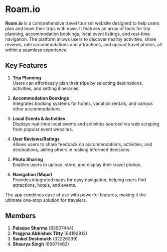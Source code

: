 # Roam.io

**Roam.io** is a comprehensive travel tourism website designed to help users plan and book their trips with ease. It features an array of tools for trip planning, accommodation bookings, local event listings, and real-time navigation. The platform allows users to discover nearby activities, share reviews, rate accommodations and attractions, and upload travel photos, all within a seamless experience.

## Key Features

1. **Trip Planning**  
   Users can effortlessly plan their trips by selecting destinations, activities, and setting itineraries.

2. **Accommodation Bookings**  
   Integrates booking systems for hotels, vacation rentals, and various other accommodations.

3. **Local Events & Activities**  
   Displays real-time local events and activities sourced via web scraping from popular event websites.

4. **User Reviews/Ratings**  
   Allows users to share feedback on accommodations, activities, and destinations, aiding others in making informed decisions.

5. **Photo Sharing**  
   Enables users to upload, store, and display their travel photos.

6. **Navigation (Maps)**  
   Provides integrated maps for easy navigation, helping users find attractions, hotels, and events.

The app combines ease of use with powerful features, making it the ultimate one-stop solution for travelers.

## Members

1. **Palaque Sharma** (83907444)
2. **Pragyna Abhishek Titty** (64192812)
3. **Sanket Deshmukh** (32226339)
4. **Shaurya Singh** (69871462)
